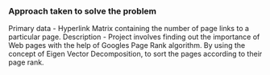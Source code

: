### Approach taken to solve the problem

 Primary data -  Hyperlink Matrix containing the number of page links 
                           to a particular page.
Description -  Project involves finding out the importance of Web 
                         pages with the help of Googles Page Rank algorithm.
                         By using the concept of Eigen Vector Decomposition, to 
                         sort the pages according to their page rank.



